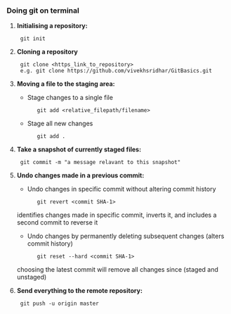 ### Doing git on terminal

1. **Initialising a repository:**

        git init

2. **Cloning a repository**

        git clone <https_link_to_repository>
        e.g. git clone https://github.com/vivekhsridhar/GitBasics.git

3. **Moving a file to the staging area:**
   - Stage changes to a single file
        
            git add <relative_filepath/filename>

   - Stage all new changes
        
            git add .

4. **Take a snapshot of currently staged files:**

        git commit -m "a message relavant to this snapshot"

5. **Undo changes made in a previous commit:**
   - Undo changes in specific commit without altering commit history

            git revert <commit SHA-1>
    identifies changes made in specific commit, inverts it, and includes a second commit to reverse it

   - Undo changes by permanently deleting subsequent changes (alters commit history)

            git reset --hard <commit SHA-1>
    choosing the latest commit will remove all changes since (staged and unstaged)

6. **Send everything to the remote repository:**

        git push -u origin master
